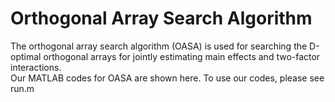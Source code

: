 # Orthogonal Array Search Algorithm

The orthogonal array search algorithm (OASA) is used for searching the D-optimal orthogonal arrays 
for jointly estimating main effects and two-factor interactions.  
Our MATLAB codes for OASA are shown here.  To use our codes, please see run.m

